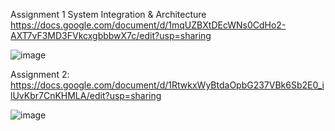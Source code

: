 Assignment 1 System Integration & Architecture https://docs.google.com/document/d/1mqUZBXtDEcWNs0CdHo2-AXT7vF3MD3FVkcxgbbbwX7c/edit?usp=sharing



![image](https://github.com/user-attachments/assets/01fca31f-b09f-4f71-b340-8ab6aa63e95d)



Assignment 2: https://docs.google.com/document/d/1RtwkxWyBtdaOpbG237VBk6Sb2E0_ilUvKbr7CnKHMLA/edit?usp=sharing

![image](https://github.com/user-attachments/assets/2d96c532-d23b-453f-b563-eb4f69a31449)


